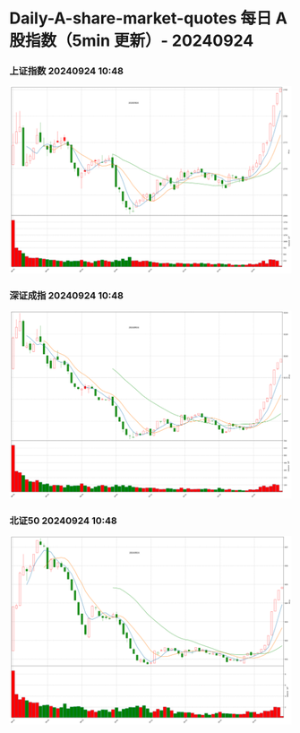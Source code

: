 
# Daily-A-share-market-quotes 每日 A 股指数（5min 更新）- 20240924

### 上证指数 20240924 10:48
![](./fig/2024/9/20240924-sh000001.png)

### 深证成指 20240924 10:48
![](./fig/2024/9/20240924-sz399001.png)

### 北证50 20240924 10:48
![](./fig/2024/9/20240924-bj899050.png)
